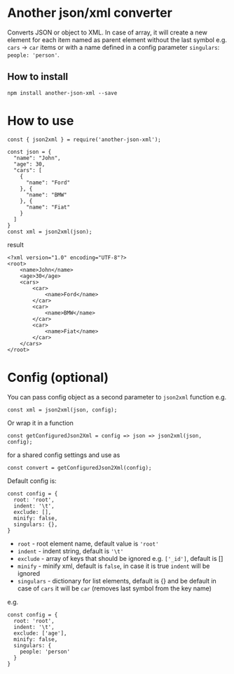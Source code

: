 # Another json/xml converter

Converts JSON or object to XML. In case of array, it will create a new element for each item named as parent element without the last symbol e.g. `cars` -> `car` items  or with a name defined in a config parameter `singulars`: `people: 'person'`.

## How to install
```
npm install another-json-xml --save
```

# How to use
```
const { json2xml } = require('another-json-xml');

const json = {
  "name": "John",
  "age": 30,
  "cars": [
    {
      "name": "Ford"
    }, {
      "name": "BMW"
    }, {
      "name": "Fiat"
    }
  ]
}
const xml = json2xml(json);
```

result

```
<?xml version="1.0" encoding="UTF-8"?>
<root>
	<name>John</name>
	<age>30</age>
	<cars>
		<car>
			<name>Ford</name>
		</car>
		<car>
			<name>BMW</name>
		</car>
		<car>
			<name>Fiat</name>
		</car>
	</cars>
</root>
```

# Config (optional)

You can pass config object as a second parameter to `json2xml` function e.g.
```
const xml = json2xml(json, config);
```

Or wrap it in a function
```
const getConfiguredJson2Xml = config => json => json2xml(json, config);
```
for a shared config settings and use as
```
const convert = getConfiguredJson2Xml(config);
```

Default config is:

```
const config = {
  root: 'root',
  indent: '\t',
  exclude: [],
  minify: false,
  singulars: {},
}
```

- `root` - root element name, default value is `'root'`
- `indent` - indent string, default is `'\t'`
- `exclude` - array of keys that should be ignored e.g. `['_id']`, default is []
- `minify` - minify xml, default is `false`, in case it is true `indent` will be ignored
- `singulars` - dictionary for list elements, default is {} and be default in case of `cars` it will be `car` (removes last symbol from the key name)

e.g.

```
const config = {
  root: 'root',
  indent: '\t',
  exclude: ['age'],
  minify: false,
  singulars: {
    people: 'person'
  }
}